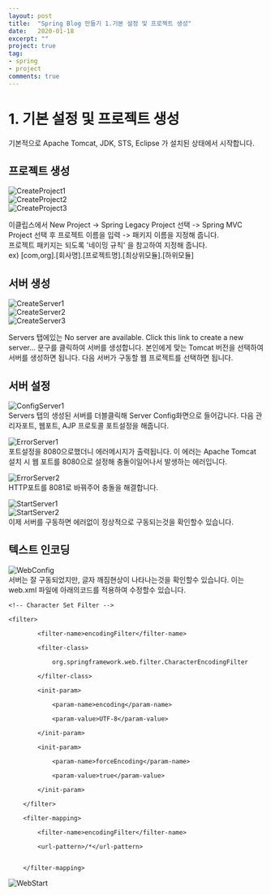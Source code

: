 ```yaml
---
layout: post
title:  "Spring Blog 만들기 1.기본 설정 및 프로젝트 생성"
date:   2020-01-18
excerpt: ""
project: true
tag:
- spring
- project
comments: true
---
```


# 1. 기본 설정 및 프로젝트 생성
기본적으로 Apache Tomcat, JDK, STS, Eclipse 가 설치된 상태에서 시작합니다.

## 프로젝트 생성

![CreateProject1](/photo/springBlog/1.CreateProject/1.CreateProject.PNG)  
![CreateProject2](/photo/springBlog/1.CreateProject/2.CreateProject.PNG)  
![CreateProject3](/photo/springBlog/1.CreateProject/3.CreateProject.PNG)  

이클립스에서 New Project -> Spring Legacy Project 선택 -> Spring MVC Project 선택 후 프로젝트 이름을 입력 -> 패키지 이름을 지정해 줍니다.  
프로젝트 패키지는 되도록 '네이밍 규칙' 을 참고하여 지정해 줍니다.  
ex) [com,org].[회사명].[프로젝트명].[최상위모듈].[하위모듈]  



## 서버 생성

![CreateServer1](/photo/springBlog/1.CreateProject/4.CreateServer.PNG)  
![CreateServer2](/photo/springBlog/1.CreateProject/5.CreateServer.PNG)  
![CreateServer3](/photo/springBlog/1.CreateProject/6.CreateServer.PNG)  

Servers 탭에있는 No server are available. Click this link to create a new server... 문구를 클릭하여 서버를 생성합니다.
본인에게 맞는 Tomcat 버전을 선택하여 서버를 생성하면 됩니다. 다음 서버가 구동할 웹 프로젝트를 선택하면 됩니다.  


## 서버 설정
![ConfigServer1](/photo/springBlog/1.CreateProject/6.ConfigServer.PNG)  
Servers 탭의 생성된 서버를 더블클릭해 Server Config화면으로 들어갑니다. 다음 관리자포트, 웹포트, AJP 프로토콜 포트설정을 해줍니다.  

![ErrorServer1](/photo/springBlog/1.CreateProject/7.ErrorServer.PNG)  
포트설정을 8080으로했더니 에러메시지가 출력됩니다. 이 에러는 Apache Tomcat 설치 시 웹 포트를 8080으로 설정해 충돌이일어나서 발생하는 에러입니다.  

![ErrorServer2](/photo/springBlog/1.CreateProject/8.ErrorServer.PNG)  
HTTP포트를 8081로 바꿔주어 충돌을 해결합니다.  

![StartServer1](/photo/springBlog/1.CreateProject/9.StartServer.PNG)  
![StartServer2](/photo/springBlog/1.CreateProject/10.StartServer.PNG)  
이제 서버를 구동하면 에러없이 정상적으로 구동되는것을 확인할수 있습니다. 


## 텍스트 인코딩
![WebConfig](/photo/springBlog/1.CreateProject/11.WebConfig.PNG)  
서버는 잘 구동되었지만, 글자 깨짐현상이 나타나는것을 확인할수 있습니다.  이는 web.xml 파일에 아래의코드를 적용하여 수정할수 있습니다.  
~~~
<!-- Character Set Filter -->

<filter>

		<filter-name>encodingFilter</filter-name>

		<filter-class>

			org.springframework.web.filter.CharacterEncodingFilter

		</filter-class>

		<init-param>

			<param-name>encoding</param-name>

			<param-value>UTF-8</param-value>

		</init-param>

		<init-param>

			<param-name>forceEncoding</param-name>

			<param-value>true</param-value>

		</init-param>

	</filter>

	<filter-mapping>

		<filter-name>encodingFilter</filter-name>

		<url-pattern>/*</url-pattern>


	</filter-mapping>
~~~
  
![WebStart](/photo/springBlog/1.CreateProject/12.WebStart.PNG)  

